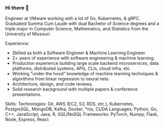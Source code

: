 ### Hi there 👋

<!--
**drewdahlquist/drewdahlquist** is a ✨ _special_ ✨ repository because its `README.md` (this file) appears on your GitHub profile.

Here are some ideas to get you started:

- 🔭 I’m currently working on ...
- 🌱 I’m currently learning ...
- 👯 I’m looking to collaborate on ...
- 🤔 I’m looking for help with ...
- 💬 Ask me about ...
- 📫 How to reach me: ...
- 😄 Pronouns: ...
- ⚡ Fun fact: ...
-->

Engineer at VMware working with a lot of Go, Kubernetes, & gRPC.
Graduated Summa Cum Laude with dual Bachelor of Science degrees and a triple major in Computer Science, Mathematics, and Statistics from the University of Missouri.

Experience:
- Skilled as both a Software Engineer & Machine Learning Engineer.
- 2+ years of experience with software engineering & machine learning.
- Production experience building large scale backend microservices, data platforms, distributed systems, APIs, CLIs, cloud infra, etc.
- Working "under the hood" knowledge of machine learning techniques & algorithms from linear regression to neural nets.
- Architecture, design, and code reviews.
- Solid research background with multiple papers & conference presentations.

Skills:
 Technologies: Git, AWS (EC2, S3, RDS, etc.), Kubernetes, PostgreSQL, MongoDB, Kafka, Docker, *nix, CUDA
 Languages: Python, Go, C++, JavaScript, Java, R, SQL/NoSQL
 Frameworks: PyTorch, Numpy, Flask, Node, Express, React
